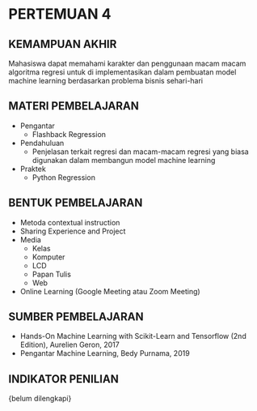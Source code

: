 # **PERTEMUAN 4**

## **KEMAMPUAN AKHIR**
Mahasiswa dapat memahami karakter dan penggunaan macam macam algoritma regresi untuk di implementasikan dalam pembuatan model machine learning berdasarkan problema bisnis sehari-hari

## **MATERI PEMBELAJARAN**
- Pengantar
    - Flashback Regression
- Pendahuluan 
    - Penjelasan terkait regresi dan macam-macam regresi yang biasa digunakan dalam membangun model machine learning
- Praktek
    - Python Regression

## **BENTUK PEMBELAJARAN**
- Metoda contextual instruction
- Sharing Experience and Project
- Media 
    - Kelas
    - Komputer
    - LCD
    - Papan Tulis
    - Web
- Online Learning (Google Meeting atau Zoom Meeting)

## **SUMBER PEMBELAJARAN**
- Hands-On Machine Learning with Scikit-Learn and Tensorflow (2nd Edition), Aurelien Geron, 2017
- Pengantar Machine Learning, Bedy Purnama, 2019

## **INDIKATOR PENILIAN**
{belum dilengkapi}